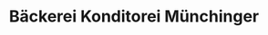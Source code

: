 ---
title: "Bäckerei Konditorei Münchinger"
url: /pfinztal/baeckerei-konditorei-muenchinger/
shop: Bäckerei
---